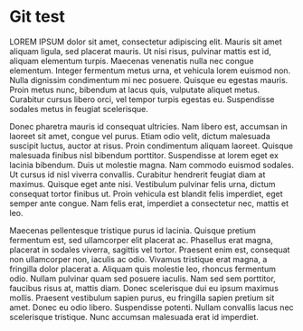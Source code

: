 # Git test

LOREM IPSUM dolor sit amet, consectetur adipiscing elit. Mauris sit amet aliquam ligula, sed placerat mauris. Ut nisi risus, pulvinar mattis est id, aliquam elementum turpis. Maecenas venenatis nulla nec congue elementum. Integer fermentum metus urna, et vehicula lorem euismod non. Nulla dignissim condimentum mi nec posuere. Quisque eu egestas mauris. Proin metus nunc, bibendum at lacus quis, vulputate aliquet metus. Curabitur cursus libero orci, vel tempor turpis egestas eu. Suspendisse sodales metus in feugiat scelerisque.

Donec pharetra mauris id consequat ultricies. Nam libero est, accumsan in laoreet sit amet, congue vel purus. Etiam odio velit, dictum malesuada suscipit luctus, auctor at risus. Proin condimentum aliquam laoreet. Quisque malesuada finibus nisl bibendum porttitor. Suspendisse at lorem eget ex lacinia bibendum. Duis ut molestie magna. Nam commodo euismod sodales. Ut cursus id nisl viverra convallis. Curabitur hendrerit feugiat diam at maximus. Quisque eget ante nisi. Vestibulum pulvinar felis urna, dictum consequat tortor finibus ut. Proin vehicula est blandit felis imperdiet, eget semper ante congue. Nam felis erat, imperdiet a consectetur nec, mattis et leo.

Maecenas pellentesque tristique purus id lacinia. Quisque pretium fermentum est, sed ullamcorper elit placerat ac. Phasellus erat magna, placerat in sodales viverra, sagittis vel tortor. Praesent enim est, consequat non ullamcorper non, iaculis ac odio. Vivamus tristique erat magna, a fringilla dolor placerat a. Aliquam quis molestie leo, rhoncus fermentum odio. Nullam pulvinar quam sed posuere iaculis. Nam sed sem porttitor, faucibus risus at, mattis diam. Donec scelerisque dui eu ipsum maximus mollis. Praesent vestibulum sapien purus, eu fringilla sapien pretium sit amet. Donec eu odio libero. Suspendisse potenti. Nullam convallis lacus nec scelerisque tristique. Nunc accumsan malesuada erat id imperdiet.